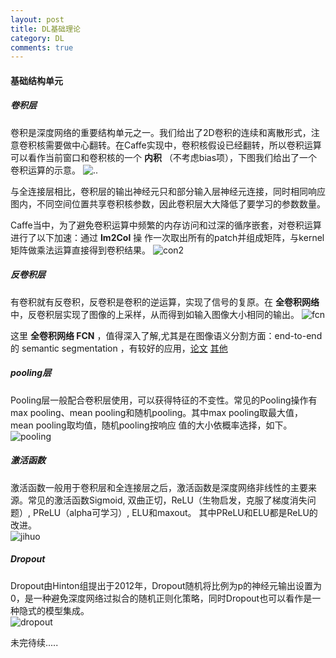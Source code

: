 ```yaml
---
layout: post
title: DL基础理论
category: DL
comments: true
---
```

#### 基础结构单元


##### 卷积层  



卷积是深度网络的重要结构单元之一。我们给出了2D卷积的连续和离散形式，注意卷积核需要做中心翻转。在Caffe实现中，卷积核假设已经翻转，所以卷积运算可以看作当前窗口和卷积核的一个 **内积** （不考虑bias项），下图我们给出了一个卷积运算的示意。
![..](https://raw.githubusercontent.com/glbing/blogs/gh-pages/images/123.png)

与全连接层相比，卷积层的输出神经元只和部分输入层神经元连接，同时相同响应图内，不同空间位置共享卷积核参数，因此卷积层大大降低了要学习的参数数量。

Caffe当中，为了避免卷积运算中频繁的内存访问和过深的循序嵌套，对卷积运算进行了以下加速：通过 **Im2Col** 操 作一次取出所有的patch并组成矩阵，与kernel矩阵做乘法运算直接得到卷积结果。
![con2](https://raw.githubusercontent.com/glbing/blogs/gh-pages/images/con2.png)



##### 反卷积层



有卷积就有反卷积，反卷积是卷积的逆运算，实现了信号的复原。在 **全卷积网络** 中，反卷积层实现了图像的上采样，从而得到如输入图像大小相同的输出。
![fcn](https://raw.githubusercontent.com/glbing/blogs/gh-pages/images/fcn.png)

这里 **全卷积网络 FCN** ，值得深入了解,尤其是在图像语义分割方面：end-to-end 的
semantic segmentation ，有较好的应用，[论文](http://www.cs.berkeley.edu/~jonlong/long_shelhamer_fcn.pdf)  [其他](http://blog.csdn.net/u010678153/article/details/48676195)


##### pooling层

Pooling层一般配合卷积层使用，可以获得特征的不变性。常见的Pooling操作有max pooling、mean pooling和随机pooling。其中max pooling取最大值，mean pooling取均值，随机pooling按响应 值的大小依概率选择，如下。
![pooling](https://raw.githubusercontent.com/glbing/blogs/gh-pages/images/pooling.png)  


##### 激活函数

激活函数一般用于卷积层和全连接层之后，激活函数是深度网络非线性的主要来源。常见的激活函数Sigmoid, 双曲正切，ReLU（生物启发，克服了梯度消失问题）, PReLU（alpha可学习）, ELU和maxout。 其中PReLU和ELU都是ReLU的改进。  
![jihuo](https://raw.githubusercontent.com/glbing/blogs/gh-pages/images/jihuo.png)


##### Dropout

Dropout由Hinton组提出于2012年，Dropout随机将比例为p的神经元输出设置为0，是一种避免深度网络过拟合的随机正则化策略，同时Dropout也可以看作是一种隐式的模型集成。  
![dropout](https://raw.githubusercontent.com/glbing/blogs/gh-pages/images/dropout.png)

未完待续.....
